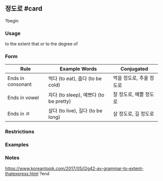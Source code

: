 ## 정도로 #card
?begin
### Usage
to the extent that or to the degree of
### Form
| Rule              | Example Words                     | Conjugated     |
| ----------------- | --------------------------------- | -------------- |
| Ends in consonant | 먹다 (to eat), 춥다 (to be cold)      | 먹을 정도로, 추울 정도로 |
| Ends in vowel     | 자다 (to sleep), 예쁘다 (to be pretty) | 잘 정도로, 예쁠 정도로  |
| Ends in ㄹ         | 살다 (to live), 길다 (to be long)     | 살 정도로, 길 정도로   |
### Restrictions
### Examples
### Notes
https://www.koreantopik.com/2017/05/l2g42-av-grammar-to-extent-thatexpress.html
?end
